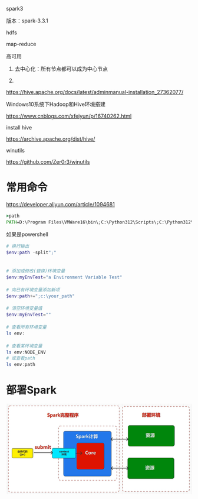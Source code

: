 



spark3



版本：spark-3.3.1

hdfs

map-reduce







高可用

1. 去中心化：所有节点都可以成为中心节点

2. 



https://hive.apache.org/docs/latest/adminmanual-installation_27362077/



Windows10系统下Hadoop和Hive环境搭建

https://www.cnblogs.com/xfeiyun/p/16740262.html



install hive

https://archive.apache.org/dist/hive/



winutils

https://github.com/Zer0r3/winutils



# 常用命令



https://developer.aliyun.com/article/1094681



```cmd
>path
PATH=D:\Program Files\VMWare16\bin\;C:\Python312\Scripts\;C:\Python312\;C:\WINDOWS\system32;C:\WINDOWS;C:\WINDOWS\System32\Wbem;C:\WINDOWS\System32\WindowsPowerShell\v1.0\;C:\WINDOWS\System32\OpenSSH\;D:\Develop\nodejs\;C:\ProgramData\chocolatey\bin;C:\Program Files\Microsoft SQL Server\150\Tools\Binn\;C:\Program Files (x86)\Windows Kits\10\Windows Performance Toolkit\;C:\Program Files\Microsoft SQL Server\Client SDK\ODBC\170\Tools\Binn\;C:\Program Files\dotnet\;D:\Program Files\Xftp7\;D:\Program Files\Xshell7\;D:\Program Files\Bandizip\;D:\Develop\Tools\Redis\;D:\Program Files\Git\cmd;D:\Develop\Tools\scala2.11.12\bin;D:\Develop\IDE\WeChatDevTools\dll;D:\Develop\Go\bin;C:\Program Files\Docker\Docker\resources\bin;C:\Program Files\MySQL\MySQL Shell 8.0\bin\;C:\Users\lenovo\AppData\Local\Microsoft\WindowsApps;D:\Program Files\MicrosoftVSCode\bin;C:\Users\lenovo\AppData\Roaming\npm;D:\Develop\Java\apache-maven-3.9.6\bin;C:\Users\lenovo\AppData\Local\Programs\oh-my-posh\bin;D:\Develop\nodejs\node_packages\npm;C:\Users\lenovo\.dotnet\tools;C:\Users\lenovo\AppData\Local\GitHubDesktop\bin;D:\Develop\ErlangOTP\bin;D:\Develop\Java\JDK\oraclejdk17.0.7\bin;D:\Develop\Tools\gradle\gradle-8.4\bin;C:\Users\lenovo\go\bin;C:\Users\lenovo\AppData\Local\Pandoc\;
```

如果是powershell

```powershell
# 换行输出
$env:path -split";"  


# 添加或修改(替换)环境变量
$env:myEnvTest="a Environment Variable Test"

# 向已有环境变量添加新项
$env:path+=";c:\your_path"

# 清空环境变量值
$env:myEnvTest=""

# 查看所有环境变量
ls env:

# 查看某环境变量
ls env:NODE_ENV
# 或查看path
ls env:path
```





# 部署Spark

















![image-20250705203342346](./assets/image-20250705203342346.png)





























